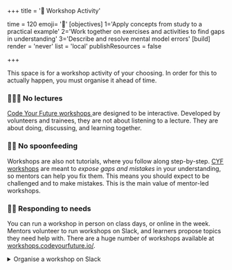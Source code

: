 +++
title = '🧰 Workshop Activity'

time = 120
emoji= '🧰'
[objectives]
    1='Apply concepts from study to a practical example'
    2='Work together on exercises and activities to find gaps in understanding'
    3='Describe and resolve mental model errors'
[build]
  render = 'never'
  list = 'local'
  publishResources = false

+++

This space is for a workshop activity of your choosing. In order for this to actually happen, you must organise it ahead of time.

### 👷🏿‍♀️ No lectures

[Code Your Future workshops ](https://workshops.codeyourfuture.io/)are designed to be interactive. Developed by volunteers and trainees, they are not about listening to a lecture. They are about doing, discussing, and learning together.

### 💪🏾 No spoonfeeding

Workshops are also not tutorials, where you follow along step-by-step. [CYF workshops](https://workshops.codeyourfuture.io/) are meant to _expose gaps and mistakes_ in your understanding, so mentors can help you fix them. This means you should expect to be challenged and to make mistakes. This is the main value of mentor-led workshops.

### 👂🏿 Responding to needs

You can run a workshop in person on class days, or online in the week. Mentors volunteer to run workshops on Slack, and learners propose topics they need help with. There are a huge number of workshops available at [workshops.codeyourfuture.io/](https://workshops.codeyourfuture.io/).

<details>
<summary>Organise a workshop on Slack</summary>

![./organise-workshops.png](organise-workshops.png)

</details>
